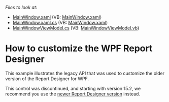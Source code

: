 <!-- default file list -->
*Files to look at*:

* [MainWindow.xaml](./CS/WpfApplication1/MainWindow.xaml) (VB: [MainWindow.xaml](./VB/WpfApplication1/MainWindow.xaml))
* [MainWindow.xaml.cs](./CS/WpfApplication1/MainWindow.xaml.cs) (VB: [MainWindow.xaml](./VB/WpfApplication1/MainWindow.xaml))
* [MainWindowViewModel.cs](./CS/WpfApplication1/MainWindowViewModel.cs) (VB: [MainWindowViewModel.vb](./VB/WpfApplication1/MainWindowViewModel.vb))
<!-- default file list end -->
# How to customize the WPF Report Designer


<p>This example illustrates the legacy API that was used to customize the older version of the Report Designer for WPF.</p>
<p>This control was discontinued, and starting with version 15.2, we recommend you use the <a href="https://documentation.devexpress.com/#XtraReports/CustomDocument114104">newer Report Designer version</a> instead.</p>

<br/>


